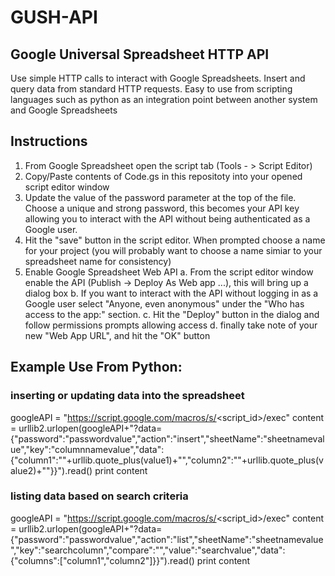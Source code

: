 # GUSH-API
## Google Universal Spreadsheet HTTP API
Use simple HTTP calls to interact with Google Spreadsheets. Insert and query data from standard HTTP requests. Easy to use from scripting languages such as python as an integration point between another system and Google Spreadsheets

## Instructions
1. From Google Spreadsheet open the script tab (Tools - > Script Editor)
2. Copy/Paste contents of Code.gs in this repositoty into your opened script editor window 
3. Update the value of the password parameter at the top of the file. Choose a unique and strong password, this becomes your API key allowing you to interact with the API without being authenticated as a Google user.
4. Hit the "save" button in the script editor. When prompted choose a name for your project (you will probably want to choose a name simiar to your spreadsheet name for consistency)
3. Enable Google Spreadsheet Web API
   a. From the script editor window enable the API (Publish -> Deploy As Web app ...), this will bring up a dialog box
   b. If you want to interact with the API without logging in as a Google user select "Anyone, even anonymous" under the "Who has access to the app:" section. 
   c. Hit the "Deploy" button in the dialog and follow permissions prompts allowing access
   d. finally take note of your new "Web App URL", and hit the "OK" button

## Example Use From Python:
### inserting or updating data into the spreadsheet
googleAPI = "https://script.google.com/macros/s/<script_id>/exec"
content = urllib2.urlopen(googleAPI+"?data={\"password\":\"passwordvalue\",\"action\":\"insert\",\"sheetName\":\"sheetnamevalue\",\"key\":\"columnnamevalue\",\"data\":{\"column1\":\""+urllib.quote_plus(value1)+"\",\"column2\":\""+urllib.quote_plus(value2)+"\"}}").read()
print content
### listing data based on search criteria
googleAPI = "https://script.google.com/macros/s/<script_id>/exec"
content = urllib2.urlopen(googleAPI+"?data={\"password\":\"passwordvalue\",\"action\":\"list\",\"sheetName\":\"sheetnamevalue\",\"key\":\"searchcolumn\",\"compare\":\"<contains or equals>\",\"value\":\"searchvalue\",\"data\":{\"columns\":[\"column1\",\"column2\"]}}").read()
print content

   
